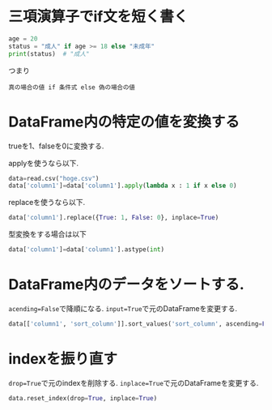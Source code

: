 # 三項演算子でif文を短く書く
```python
age = 20
status = "成人" if age >= 18 else "未成年"
print(status)  # "成人"
```
つまり
```
真の場合の値 if 条件式 else 偽の場合の値
```

# DataFrame内の特定の値を変換する
trueを1、falseを0に変換する.

applyを使うなら以下.
```python
data=read.csv("hoge.csv")
data['column1']=data['column1'].apply(lambda x : 1 if x else 0)
```
replaceを使うなら以下.
```python
data['column1'].replace({True: 1, False: 0}, inplace=True)
```

型変換をする場合は以下
```python
data['column1']=data['column1'].astype(int)
```

# DataFrame内のデータをソートする. 
`acending=False`で降順になる.
`input=True`で元のDataFrameを変更する.
```python
data[['column1', 'sort_column']].sort_values('sort_column', ascending=False, inplace=True)
```

# indexを振り直す
`drop=True`で元のindexを削除する.
`inplace=True`で元のDataFrameを変更する.
```python
data.reset_index(drop=True, inplace=True)
```